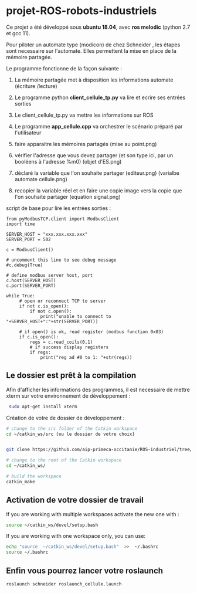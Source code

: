 # projet-ROS-robots-industriels

Ce projet a été développé sous <b>ubuntu 18.04</b>, avec <b>ros melodic</b> (python 2.7 et gcc 11).

Pour piloter un automate type (modicon) de chez Schneider , les étapes sont necessaire sur l'automate. Elles permettent la mise en place de la mémoire partagée. 

Le programme fonctionne de la façon suivante : 

1. La mémoire partagée met à disposition les informations automate (écriture /lecture)
2. Le programme python <b>client_cellule_tp.py</b> va lire et ecrire ses entrées sorties
3. Le client_cellule_tp.py va mettre les informations sur ROS
4. Le programme <b>app_cellule.cpp</b> va orchestrer le scénario préparé par l'utilisateur


1. faire apparaitre les mémoires partagés (mise au point.png)
2. vérifier l'adresse que vous devez partager (et son type ici, par un booléens à l'adresse %m0) (objet d'ES.png)
3. déclaré la variable que l'on souhaite partager  (editeur.png) (varialbe automate cellule.png)
4. recopier la variable réel et en faire une copie image vers la copie que l'on souhaite partager (equation signal.png)

script de base pour lire les entrées sorties :

```
from pyModbusTCP.client import ModbusClient
import time

SERVER_HOST = "xxx.xxx.xxx.xxx"
SERVER_PORT = 502

c = ModbusClient()

# uncomment this line to see debug message
#c.debug(True)

# define modbus server host, port
c.host(SERVER_HOST)
c.port(SERVER_PORT)

while True:
     # open or reconnect TCP to server
     if not c.is_open():
         if not c.open():
             print("unable to connect to "+SERVER_HOST+":"+str(SERVER_PORT))

     # if open() is ok, read register (modbus function 0x03)
     if c.is_open():
         regs = c.read_coils(0,1)
         # if success display registers
         if regs:
             print("reg ad #0 to 1: "+str(regs))
``` 

## Le dossier est prêt à la compilation

Afin d'afficher les informations des programmes, il est necessaire de mettre xterm sur votre environnement de développement :
```bash
 sudo apt-get install xterm
```
Création de votre de dossier de développement : 
```bash
# change to the src folder of the Catkin workspace
cd ~/catkin_ws/src (ou le dossier de votre choix)


git clone https://github.com/aip-primeca-occitanie/ROS-industriel/tree/master/ros%20schneider

# change to the root of the Catkin workspace
cd ~/catkin_ws/

# build the workspace
catkin_make
```

## Activation de votre dossier de travail

If you are working with multiple workspaces activate the new one with :

```bash
source ~/catkin_ws/devel/setup.bash
```

If you are working with one workspace only, you can use:

```bash
echo "source  ~/catkin_ws/devel/setup.bash"  >>  ~/.bashrc 
source ~/.bashrc 
```

## Enfin vous pourrez lancer votre roslaunch

```
roslaunch schneider roslaunch_cellule.launch
````
